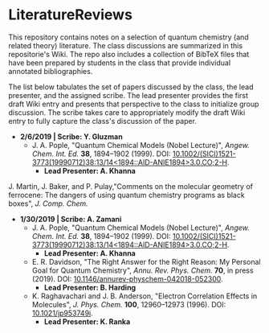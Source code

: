 # LiteratureReviews
This repository contains notes on a selection of quantum chemistry (and related theory) literature. The class discussions are summarized in this repositorie's Wiki. The repo also includes a collection of BibTeX files that have been prepared by students in the class that provide individual annotated bibliographies.

The list below tabulates the set of papers discussed by the class, the lead presenter, and the assigned scribe. The lead presenter provides the first draft Wiki entry and presents that perspective to the class to initialize group discussion. The scribe takes care to appropriately modify the draft Wiki entry to fully capture the class's discussion of the paper.

- __2/6/2019 | Scribe: Y. Gluzman__
  - J. A. Pople, "Quantum Chemical Models (Nobel Lecture)", _Angew. Chem. Int. Ed._ __38__, 1894–1902 (1999). DOI: [10.1002/(SICI)1521-3773(19990712)38:13/14<1894::AID-ANIE1894>3.0.CO;2-H](http://doi.org/10.1002/(SICI)1521-3773(19990712)38:13/14<1894::AID-ANIE1894>3.0.CO;2-H).
    - __Lead Presenter: A. Khanna__


J. Martin, J. Baker, and P. Pulay,"Comments on the molecular geometry of ferrocene: The dangers of using quantum chemistry programs as black boxes", _J. Comp. Chem._




- __1/30/2019 | Scribe: A. Zamani__
  - J. A. Pople, "Quantum Chemical Models (Nobel Lecture)", _Angew. Chem. Int. Ed._ __38__, 1894–1902 (1999). DOI: [10.1002/(SICI)1521-3773(19990712)38:13/14<1894::AID-ANIE1894>3.0.CO;2-H](http://doi.org/10.1002/(SICI)1521-3773(19990712)38:13/14<1894::AID-ANIE1894>3.0.CO;2-H).
    - __Lead Presenter: A. Khanna__
  - E. R. Davidson, "The Right Answer for the Right Reason: My Personal Goal for Quantum Chemistry", _Annu. Rev. Phys. Chem._ __70__, in press (2019). DOI: [10.1146/annurev-physchem-042018-052300](https://doi.org/10.1146/annurev-physchem-042018-052300).
    - __Lead Presenter: B. Harding__
  - K. Raghavachari and J. B. Anderson, "Electron Correlation Effects in Molecules", _J. Phys. Chem._ __100__, 12960–12973 (1996). DOI: [10.1021/jp953749i](http://doi.org/10.1021/jp953749i).
    - __Lead Presenter: K. Ranka__
